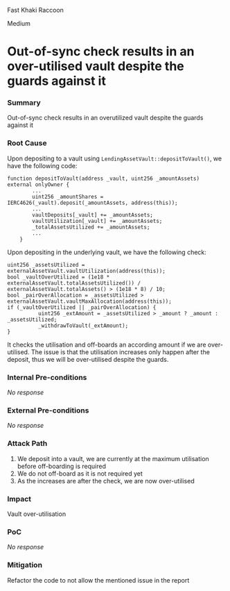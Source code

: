 Fast Khaki Raccoon

Medium

# Out-of-sync check results in an over-utilised vault despite the guards against it

### Summary

Out-of-sync check results in an overutilized vault despite the guards against it

### Root Cause

Upon depositing to a vault using `LendingAssetVault::depositToVault()`, we have the following code:
```solidity
function depositToVault(address _vault, uint256 _amountAssets) external onlyOwner {
        ...
        uint256 _amountShares = IERC4626(_vault).deposit(_amountAssets, address(this));
        ...
        vaultDeposits[_vault] += _amountAssets;
        vaultUtilization[_vault] += _amountAssets;
        _totalAssetsUtilized += _amountAssets;
        ...
    }
```
Upon depositing in the underlying vault, we have the following check:
```solidity
uint256 _assetsUtilized = externalAssetVault.vaultUtilization(address(this));
bool _vaultOverUtilized = (1e18 * externalAssetVault.totalAssetsUtilized()) / externalAssetVault.totalAssets() > (1e18 * 8) / 10;
bool _pairOverAllocation = _assetsUtilized > externalAssetVault.vaultMaxAllocation(address(this));
if (_vaultOverUtilized || _pairOverAllocation) {
          uint256 _extAmount = _assetsUtilized > _amount ? _amount : _assetsUtilized;
          _withdrawToVault(_extAmount);
}
```
It checks the utilisation and off-boards an according amount if we are over-utilised. The issue is that the utilisation increases only happen after the deposit, thus we will be over-utilised despite the guards.

### Internal Pre-conditions

_No response_

### External Pre-conditions

_No response_

### Attack Path

1. We deposit into a vault, we are currently at the maximum utilisation before off-boarding is required
2. We do not off-board as it is not required yet
3. As the increases are after the check, we are now over-utilised

### Impact

Vault over-utilisation

### PoC

_No response_

### Mitigation

Refactor the code to not allow the mentioned issue in the report